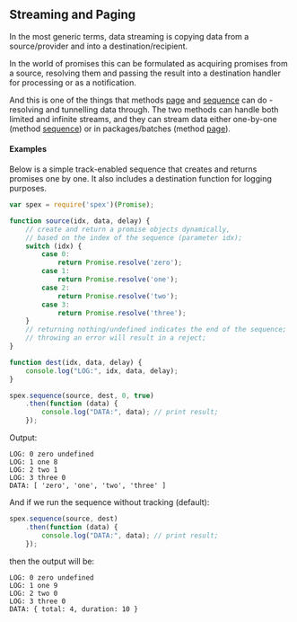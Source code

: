 ## Streaming and Paging

In the most generic terms, data streaming is copying data from a source/provider and into a destination/recipient. 

In the world of promises this can be formulated as acquiring promises from a source, resolving them and passing
the result into a destination handler for processing or as a notification.

And this is one of the things that methods [page] and [sequence] can do - resolving and tunnelling data through.
The two methods can handle both limited and infinite streams, and they can stream data either one-by-one (method [sequence])
or in packages/batches (method [page]).

#### Examples

Below is a simple track-enabled sequence that creates and returns promises one by one.
It also includes a destination function for logging purposes.

```javascript
var spex = require('spex')(Promise);

function source(idx, data, delay) {
    // create and return a promise objects dynamically,
    // based on the index of the sequence (parameter idx);
    switch (idx) {
        case 0:
            return Promise.resolve('zero');
        case 1:
            return Promise.resolve('one');
        case 2:
            return Promise.resolve('two');
        case 3:
            return Promise.resolve('three');
    }
    // returning nothing/undefined indicates the end of the sequence;
    // throwing an error will result in a reject;
}

function dest(idx, data, delay) {
    console.log("LOG:", idx, data, delay);
}

spex.sequence(source, dest, 0, true)
    .then(function (data) {
        console.log("DATA:", data); // print result;
    });
```

Output:
```
LOG: 0 zero undefined
LOG: 1 one 8
LOG: 2 two 1
LOG: 3 three 0
DATA: [ 'zero', 'one', 'two', 'three' ]
```

And if we run the sequence without tracking (default):
```javascript
spex.sequence(source, dest)
    .then(function (data) {
        console.log("DATA:", data); // print result;
    });
```
then the output will be:
```
LOG: 0 zero undefined
LOG: 1 one 9
LOG: 2 two 0
LOG: 3 three 0
DATA: { total: 4, duration: 10 }
```

[page]:https://github.com/vitaly-t/spex/blob/master/docs/code/page.md
[sequence]:https://github.com/vitaly-t/spex/blob/master/docs/code/sequence.md

